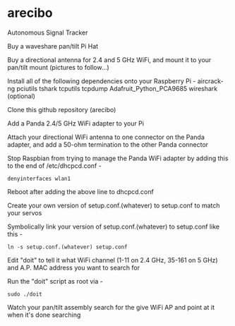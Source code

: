 # arecibo
Autonomous Signal Tracker

Buy a waveshare pan/tilt Pi Hat

Buy a directional antenna for 2.4 and 5 GHz WiFi, and mount it to your pan/tilt mount (pictures to follow...)

Install all of the following dependencies onto your Raspberry Pi -
aircrack-ng
pciutils
tshark
tcputils
tcpdump
Adafruit_Python_PCA9685
wireshark (optional)

Clone this github repository (arecibo)

Add a Panda 2.4/5 GHz WiFi adapter to your Pi

Attach your directional WiFi antenna to one connector on the Panda adapter, and add a 50-ohm termination to the other Panda connector

Stop Raspbian from trying to manage the Panda WiFi adapter by adding this to the end of /etc/dhcpcd.conf -

    denyinterfaces wlan1

Reboot after adding the above line to dhcpcd.conf

Create your own version of setup.conf.(whatever) to setup.conf to match your servos

Symbolically link your version of setup.conf.(whatever) to setup.conf like this -

    ln -s setup.conf.(whatever) setup.conf

Edit "doit" to tell it what WiFi channel (1-11 on 2.4 GHz, 35-161 on 5 GHz) and A.P. MAC address you want to search for

Run the "doit" script as root via -

    sudo ./doit

Watch your pan/tilt assembly search for the give WiFi AP and point at it when it's done searching
